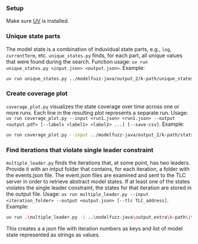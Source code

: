 ### Setup
Make sure [UV](https://docs.astral.sh/uv/getting-started/installation/) is installed.

### Unique state parts
The model state is a combination of induvidual state parts, e.g., `log`, `currentTerm`, etc. `unique_states.py` finds, for each part, all unique values that were found during the search. Function usage: `uv run unique_states.py <input.json> <output.json>`. Example:

```bash
uv run unique_states.py ../modelfuzz-java/output_2/k-path/unique_states.json ./results/k=1/unique_state_parts.json
```

### Create coverage plot
`coverage_plot.py` visualizes the state coverage over time across one or more runs. Each line in the resulting plot represents a separate run. Usage: `uv run coverage_plot.py --input <run1.json> <run1.json> --output <output.pdf> [--labels <label1> <label2> ...] [--save-csv]`. Example:

```bash
uv run coverage_plot.py --input ../modelfuzz-java/output_2/k-path/stats.json ../modelfuzz-java/output_3/k-path/stats.json ../modelfuzz-java/output_4/k-path/stats.json --output ./results/coverage/coverage.pdf --labels k=1 k=2 k=3 --save-csv
```

### Find iterations that violate single leader constraint
`multiple_leader.py` finds the iterations that, at some point, has two leaders. Provide it with an intput folder that contains, for each iteration, a folder with the events.json file. The event.json files are examined and sent to the TLC server in order to retrieve abstract model states. If at least one of the states violates the single leader constraint, the states for that iteration are stored in the output file. Usage: `uv run multiple_leader.py --input <iteration_folder> --output <output.json> [--tlc TLC_address]`. Example:

```bash
uv run .\multiple_leader.py -i ..\modelfuzz-java\output_extra\k-path\iterations -o .\results\buggy\buggyIterations.json
```
This creates a a json file with iteration numbers as keys and list of model state represented as strings as values.